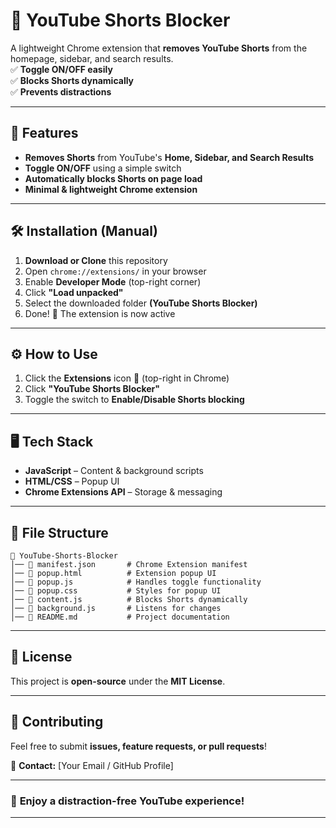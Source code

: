 # 🚫 YouTube Shorts Blocker  

A lightweight Chrome extension that **removes YouTube Shorts** from the homepage, sidebar, and search results.  
✅ **Toggle ON/OFF easily**  
✅ **Blocks Shorts dynamically**  
✅ **Prevents distractions**  

---

## 📌 Features  

- **Removes Shorts** from YouTube's **Home, Sidebar, and Search Results**  
- **Toggle ON/OFF** using a simple switch  
- **Automatically blocks Shorts on page load**  
- **Minimal & lightweight Chrome extension**  

---

## 🛠️ Installation (Manual)  

1. **Download or Clone** this repository  
2. Open `chrome://extensions/` in your browser  
3. Enable **Developer Mode** (top-right corner)  
4. Click **"Load unpacked"**  
5. Select the downloaded folder **(YouTube Shorts Blocker)**  
6. Done! 🎉 The extension is now active  

---

## ⚙️ How to Use  

1. Click the **Extensions** icon 🔧 (top-right in Chrome)  
2. Click **"YouTube Shorts Blocker"**  
3. Toggle the switch to **Enable/Disable Shorts blocking**  

---

## 🖥️ Tech Stack  

- **JavaScript** – Content & background scripts  
- **HTML/CSS** – Popup UI  
- **Chrome Extensions API** – Storage & messaging  

---

## 📂 File Structure  

```
📂 YouTube-Shorts-Blocker
│── 📄 manifest.json       # Chrome Extension manifest
│── 📄 popup.html          # Extension popup UI
│── 📄 popup.js            # Handles toggle functionality
│── 📄 popup.css           # Styles for popup UI
│── 📄 content.js          # Blocks Shorts dynamically
│── 📄 background.js       # Listens for changes
│── 📄 README.md           # Project documentation
```

---

## 📜 License  

This project is **open-source** under the **MIT License**.  

---

## 🤝 Contributing  

Feel free to submit **issues, feature requests, or pull requests**!  

📧 **Contact:** [Your Email / GitHub Profile]  

---

### 🚀 **Enjoy a distraction-free YouTube experience!**  

---
